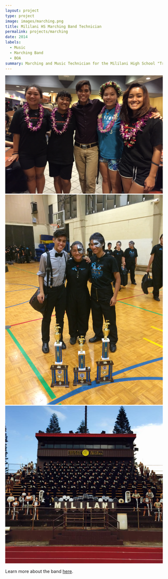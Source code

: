 ```yaml
---
layout: project
type: project
image: images/marching.png
title: Mililani HS Marching Band Technician
permalink: projects/marching
date: 2014
labels:
  - Music
  - Marching Band
  - BOA
summary: Marching and Music Technician for the Mililani High School "Trojan" Marching Band.
---
```

<div class="ui small rounded images">
  <img class="ui image" src="../images/marching1.jpg">
  <img class="ui image" src="../images/marching2.jpg">
  <img class="ui image" src="../images/marching3.jpg">
</div>

Learn more about the band [here](http://www.mhsmarching.org).
